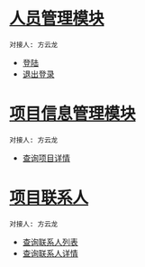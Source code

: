 # [人员管理模块](docs/user_manage.md)
```
对接人: 方云龙
```
- [登陆](docs/user_manage.md#登陆接口)
- [退出登录](docs/user_manage.md#退出登录)

# [项目信息管理模块](docs/project_manage.md)
```
对接人: 方云龙
```
- [查询项目详情](docs/project_manage.md#查询项目详情)

# [项目联系人](docs/contacts.md)
```
对接人: 方云龙
```
- [查询联系人列表](docs/contacts.md#查询联系人列表)
- [查询联系人详情](docs/contacts.md#查询联系人详情)